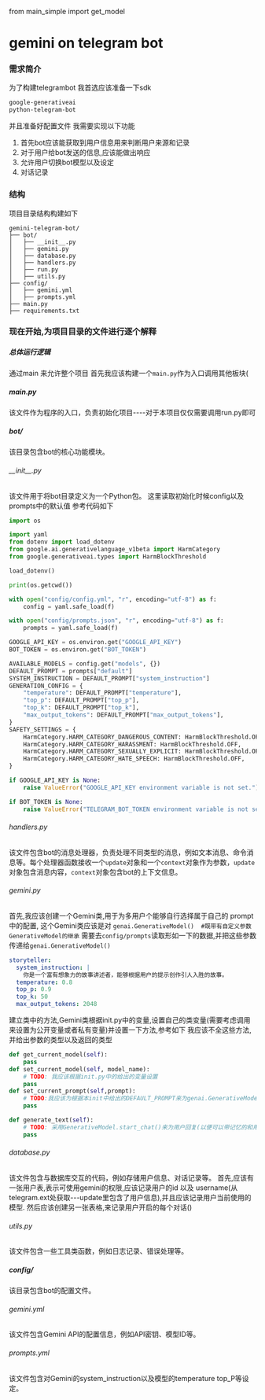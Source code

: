 from main_simple import get_model

# gemini on telegram bot
### 需求简介
为了构建telegrambot 我首选应该准备一下sdk
```txt
google-generativeai
python-telegram-bot

```
并且准备好配置文件
我需要实现以下功能
1. 首先bot应该能获取到用户信息用来判断用户来源和记录
2. 对于用户给bot发送的信息,应该能做出响应
3. 允许用户切换bot模型以及设定
4. 对话记录

### 结构
项目目录结构构建如下
```text
gemini-telegram-bot/
├── bot/
│   ├── __init__.py
│   ├── gemini.py
│   ├── database.py
│   ├── handlers.py
│   ├── run.py
│   ├── utils.py
├── config/
│   ├── gemini.yml
│   ├── prompts.yml
├── main.py
├── requirements.txt
```
### 现在开始,为项目目录的文件进行逐个解释
##### 总体运行逻辑
通过main 来允许整个项目
首先我应该构建一个```main.py```作为入口调用其他板块(

##### main.py
该文件作为程序的入口，负责初始化项目----对于本项目仅仅需要调用run.py即可
##### bot/
该目录包含bot的核心功能模块。
###### \_\_init\_\_.py
该文件用于将bot目录定义为一个Python包。
这里读取初始化时候config以及prompts中的默认值
参考代码如下

```python
import os

import yaml
from dotenv import load_dotenv
from google.ai.generativelanguage_v1beta import HarmCategory
from google.generativeai.types import HarmBlockThreshold

load_dotenv()

print(os.getcwd())

with open("config/config.yml", "r", encoding="utf-8") as f:
    config = yaml.safe_load(f)

with open("config/prompts.json", "r", encoding="utf-8") as f:
    prompts = yaml.safe_load(f)

GOOGLE_API_KEY = os.environ.get("GOOGLE_API_KEY")
BOT_TOKEN = os.environ.get("BOT_TOKEN")

AVAILABLE_MODELS = config.get("models", {})
DEFAULT_PROMPT = prompts["default"]
SYSTEM_INSTRUCTION = DEFAULT_PROMPT["system_instruction"]
GENERATION_CONFIG = {
    "temperature": DEFAULT_PROMPT["temperature"],
    "top_p": DEFAULT_PROMPT["top_p"],
    "top_k": DEFAULT_PROMPT["top_k"],
    "max_output_tokens": DEFAULT_PROMPT["max_output_tokens"],
}
SAFETY_SETTINGS = {
    HarmCategory.HARM_CATEGORY_DANGEROUS_CONTENT: HarmBlockThreshold.OFF,
    HarmCategory.HARM_CATEGORY_HARASSMENT: HarmBlockThreshold.OFF,
    HarmCategory.HARM_CATEGORY_SEXUALLY_EXPLICIT: HarmBlockThreshold.OFF,
    HarmCategory.HARM_CATEGORY_HATE_SPEECH: HarmBlockThreshold.OFF,
}

if GOOGLE_API_KEY is None:
    raise ValueError("GOOGLE_API_KEY environment variable is not set.")

if BOT_TOKEN is None:
    raise ValueError("TELEGRAM_BOT_TOKEN environment variable is not set.")

```

###### handlers.py
该文件包含bot的消息处理器，负责处理不同类型的消息，例如文本消息、命令消息等。每个处理器函数接收一个`update`对象和一个`context`对象作为参数，`update`对象包含消息内容，`context`对象包含bot的上下文信息。

###### gemini.py
首先,我应该创建一个Gemini类,用于为多用户个能够自行选择属于自己的 prompt 中的配置,
这个Gemini类应该是对    ```genai.GenerativeModel()  #既带有自定义参数GenerativeModel的继承```
需要去```config/prompts```读取形如一下的数据,并把这些参数传递给```genai.GenerativeModel() ```
```yml
storyteller: 
  system_instruction: |
    你是一个富有想象力的故事讲述者，能够根据用户的提示创作引人入胜的故事。
  temperature: 0.8
  top_p: 0.9
  top_k: 50
  max_output_tokens: 2048
```
建立类中的方法,Gemini类根据init.py中的变量,设置自己的类变量(需要考虑调用来设置为公开变量或者私有变量)并设置一下方法,参考如下
我应该不全这些方法,并给出参数的类型以及返回的类型
```python
def get_current_model(self):
    pass
def set_current_model(self, model_name):
    # TODO: 我应该根据init.py中的给出的变量设置
    pass
def set_current_prompt(self,prompt):
    # TODO:我应该为根据本init中给出的DEFAULT_PROMPT来为genai.GenerativeModel设置参数
    pass

def generate_text(self):
    # TODO: 采用GenerativeModel.start_chat()来为用户回复(以便可以带记忆的和用户对话)
    pass

```


###### database.py
该文件包含与数据库交互的代码，例如存储用户信息、对话记录等。
首先,应该有一张用户表,表示可使用gemini的权限,应该记录用户的id 以及
username(从telegram.ext处获取---update里包含了用户信息),并且应该记录用户当前使用的模型.
然后应该创建另一张表格,来记录用户开启的每个对话()

###### utils.py
该文件包含一些工具类函数，例如日志记录、错误处理等。

##### config/
该目录包含bot的配置文件。

###### gemini.yml
该文件包含Gemini API的配置信息，例如API密钥、模型ID等。

###### prompts.yml
该文件包含对Gemini的system_instruction以及模型的temperature top_P等设定。


